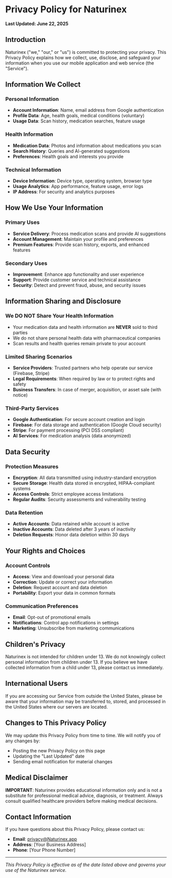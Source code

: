 # Privacy Policy for Naturinex

**Last Updated: June 22, 2025**

## Introduction

Naturinex ("we," "our," or "us") is committed to protecting your privacy. This Privacy Policy explains how we collect, use, disclose, and safeguard your information when you use our mobile application and web service (the "Service").

## Information We Collect

### Personal Information
- **Account Information**: Name, email address from Google authentication
- **Profile Data**: Age, health goals, medical conditions (voluntary)
- **Usage Data**: Scan history, medication searches, feature usage

### Health Information
- **Medication Data**: Photos and information about medications you scan
- **Search History**: Queries and AI-generated suggestions
- **Preferences**: Health goals and interests you provide

### Technical Information
- **Device Information**: Device type, operating system, browser type
- **Usage Analytics**: App performance, feature usage, error logs
- **IP Address**: For security and analytics purposes

## How We Use Your Information

### Primary Uses
- **Service Delivery**: Process medication scans and provide AI suggestions
- **Account Management**: Maintain your profile and preferences
- **Premium Features**: Provide scan history, exports, and enhanced features

### Secondary Uses
- **Improvement**: Enhance app functionality and user experience
- **Support**: Provide customer service and technical assistance
- **Security**: Detect and prevent fraud, abuse, and security issues

## Information Sharing and Disclosure

### We DO NOT Share Your Health Information
- Your medication data and health information are **NEVER** sold to third parties
- We do not share personal health data with pharmaceutical companies
- Scan results and health queries remain private to your account

### Limited Sharing Scenarios
- **Service Providers**: Trusted partners who help operate our service (Firebase, Stripe)
- **Legal Requirements**: When required by law or to protect rights and safety
- **Business Transfers**: In case of merger, acquisition, or asset sale (with notice)

### Third-Party Services
- **Google Authentication**: For secure account creation and login
- **Firebase**: For data storage and authentication (Google Cloud security)
- **Stripe**: For payment processing (PCI DSS compliant)
- **AI Services**: For medication analysis (data anonymized)

## Data Security

### Protection Measures
- **Encryption**: All data transmitted using industry-standard encryption
- **Secure Storage**: Health data stored in encrypted, HIPAA-compliant systems
- **Access Controls**: Strict employee access limitations
- **Regular Audits**: Security assessments and vulnerability testing

### Data Retention
- **Active Accounts**: Data retained while account is active
- **Inactive Accounts**: Data deleted after 3 years of inactivity
- **Deletion Requests**: Honor data deletion within 30 days

## Your Rights and Choices

### Account Controls
- **Access**: View and download your personal data
- **Correction**: Update or correct your information
- **Deletion**: Request account and data deletion
- **Portability**: Export your data in common formats

### Communication Preferences
- **Email**: Opt-out of promotional emails
- **Notifications**: Control app notifications in settings
- **Marketing**: Unsubscribe from marketing communications

## Children's Privacy

Naturinex is not intended for children under 13. We do not knowingly collect personal information from children under 13. If you believe we have collected information from a child under 13, please contact us immediately.

## International Users

If you are accessing our Service from outside the United States, please be aware that your information may be transferred to, stored, and processed in the United States where our servers are located.

## Changes to This Privacy Policy

We may update this Privacy Policy from time to time. We will notify you of any changes by:
- Posting the new Privacy Policy on this page
- Updating the "Last Updated" date
- Sending email notification for material changes

## Medical Disclaimer

**IMPORTANT**: Naturinex provides educational information only and is not a substitute for professional medical advice, diagnosis, or treatment. Always consult qualified healthcare providers before making medical decisions.

## Contact Information

If you have questions about this Privacy Policy, please contact us:

- **Email**: privacy@Naturinex.app
- **Address**: [Your Business Address]
- **Phone**: [Your Phone Number]

---

*This Privacy Policy is effective as of the date listed above and governs your use of the Naturinex service.*
